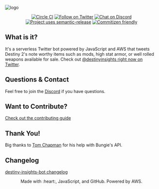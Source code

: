 ![logo](./media/github-readme-banner.png)

<p align="center">
  <a href="https://circleci.com/gh/cujarrett/destiny-insights-bot/tree/main"><img alt="Circle CI" src="https://circleci.com/gh/cujarrett/destiny-insights-bot/tree/main.svg?style=svg"></a>
  <a href="https://twitter.com/intent/follow?screen_name=destinyinsights"><img alt="Follow on Twitter" src="https://img.shields.io/twitter/follow/destinyinsights?label=Follow&style=social"></a>
  <a href="https://discord.gg/jAA5U52"><img alt="Chat on Discord" src="https://img.shields.io/discord/460598989939802115?label=Discord"></a>
  <a href="https://github.com/semantic-release/semantic-release"><img alt="Project uses semantic-release" src="https://img.shields.io/badge/%20%20%F0%9F%93%A6%F0%9F%9A%80-semantic--release-e10079.svg"></a>
  <a href="http://commitizen.github.io/cz-cli/"><img alt="Commitizen friendly" src="https://img.shields.io/badge/commitizen-friendly-brightgreen.svg?"></a>
</p>

## What is it?

It's a serverless Twitter bot powered by JavaScript and AWS that tweets Destiny
2's note worthy items such as mods, high stat armor, or well rolled weapons
available for sale. Check out
[@destinyinsights right now on Twitter](https://twitter.com/destinyinsights).

## Questions & Contact

Feel free to join the [Discord](https://discord.gg/jAA5U52) if you have
questions.

## Want to Contribute?

[Check out the contributing guide](CONTRIBUTING.md)

## Thank You!

Big thanks to [Tom Chapman](https://github.com/justrealmilk) for his help with
Bungie's API.

## Changelog

[destiny-insights-bot changelog](CHANGELOG.md)

<p align="center">
  Made with :heart:, JavaScript, and GitHub. Powered by AWS.
</p>

